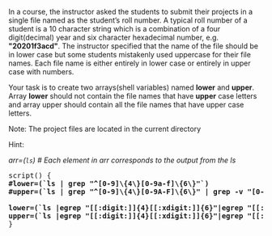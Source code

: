 In a course, the instructor asked the students to submit their projects in a single file named as the student’s roll number. A typical roll number of a student is a 10 character string which is a combination of a four digit(decimal) year and six character hexadecimal number, e.g. **"20201f3acd"**. The instructor specified that the name of the file should be in lower case but some students mistakenly used uppercase for their file names. Each file name is either entirely in lower case or entirely in upper case with numbers.

Your task is to create two arrays(shell variables) named **lower** and **upper**. Array **lower** should not contain the file names that have **upper** case letters and array upper should contain all the file names that have upper case letters.

Note: The project files are located in the current directory

Hint:

*arr=(`ls`) # Each element in arr corresponds to the output from the ls*

<pre>
script() {
<b>#lower=(`ls | grep "^[0-9]\{4\}[0-9a-f]\{6\}"`)
#upper=(`ls | grep "^[0-9]\{4\}[0-9A-F]\{6\}" | grep -v "[0-9]\{6\}$"`)

lower=(`ls |egrep "[[:digit:]]{4}[[:xdigit:]]{6}"|egrep "[[:lower:]]|[[:digit:]]{10}"`);
upper=(`ls |egrep "[[:digit:]]{4}[[:xdigit:]]{6}"|egrep "[[:upper:]]"`);</b>
}
</pre>
